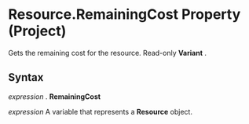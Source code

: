 
# Resource.RemainingCost Property (Project)

Gets the remaining cost for the resource. Read-only  **Variant** .


## Syntax

 _expression_ . **RemainingCost**

 _expression_ A variable that represents a **Resource** object.

